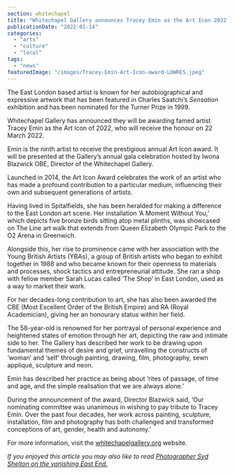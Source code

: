 ```yaml
---
section: whitechapel
title: "Whitechapel Gallery announces Tracey Emin as the Art Icon 2022 recipient"
publicationDate: "2022-01-14"
categories: 
  - "arts"
  - "culture"
  - "local"
tags: 
  - "news"
featuredImage: "/images/Tracey-Emin-Art-Icon-award-LOWRES.jpeg"
---
```


The East London based artist is known for her autobiographical and expressive artwork that has been featured in Charles Saatchi’s _Sensation_ exhibition and has been nominated for the Turner Prize in 1999.

Whitechapel Gallery has announced they will be awarding famed artist Tracey Emin as the Art Icon of 2022, who will receive the honour on 22 March 2022. 

Emin is the ninth artist to receive the prestigious annual Art Icon award. It will be presented at the Gallery’s annual gala celebration hosted by Iwona Blazwick OBE, Director of the Whitechapel Gallery.

Launched in 2014, the Art Icon Award celebrates the work of an artist who has made a profound contribution to a particular medium, influencing their own and subsequent generations of artists.

Having lived in Spitalfields, she has been heralded for making a difference to the East London art scene. Her installation ‘A Moment Without You,’ which depicts five bronze birds sitting atop metal plinths, was showcased on The Line art walk that extends from Queen Elizabeth Olympic Park to the O2 Arena in Greenwich.

Alongside this, her rise to prominence came with her association with the Young British Artists (YBAs), a group of British artists who began to exhibit together in 1988 and who became known for their openness to materials and processes, shock tactics and entrepreneurial attitude. She ran a shop with fellow member Sarah Lucas called ‘The Shop’ in East London, used as a way to market their work. 

For her decades-long contribution to art, she has also been awarded the CBE (Most Excellent Order of the British Empire) and RA (Royal Academician), giving her an honourary status within her field.

The 58-year-old is renowned for her portrayal of personal experience and heightened states of emotion through her art, depicting the raw and intimate side to her. The Gallery has described her work to be drawing upon fundamental themes of desire and grief, unravelling the constructs of ‘woman’ and ‘self’ through painting, drawing, film, photography, sewn appliqué, sculpture and neon. 

Emin has described her practice as being about ‘rites of passage, of time and age, and the simple realisation that we are always alone.’

During the announcement of the award, Director Blazwick said, ‘Our nominating committee was unanimous in wishing to pay tribute to Tracey Emin. Over the past four decades, her work across painting, sculpture, installation, film and photography has both challenged and transformed conceptions of art, gender, health and autonomy.’

For more information, visit the [whitechapelgallery.org](http://whitechapelgallery.org/) website.

_If you enjoyed this article you may also like to read_ [_Photographer Syd Shelton on the vanishing East End._](https://whitechapellondon.co.uk/syd-shelton-photographer-east-end/)
